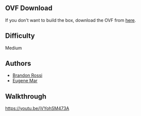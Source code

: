 ## OVF Download
If you don't want to build the box, download the OVF from [here](https://pentestlife.com/vuln-labs/#vuln0).

## Difficulty
Medium

## Authors
- [Brandon Rossi](https://twitter.com/0xConda)
- [Eugene Mar](https://twitter.com/_EugeneMar_)

## Walkthrough
https://youtu.be/jVYohSM473A
